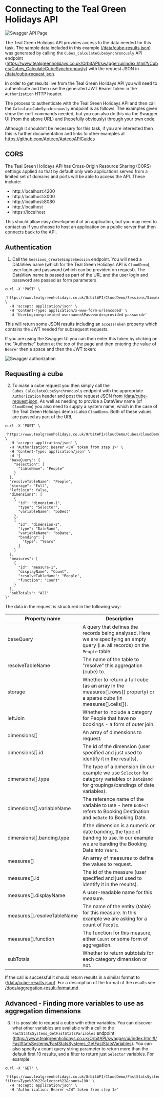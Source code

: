 # Connecting to the Teal Green Holidays API

![Swagger API Page](./swagger-api-page.jpg)

The Teal Green Holidays API provides access to the data needed for this task.  The sample data included in this example ([/data/cube-results.json](../data/cube-results.json)) was generated by calling the `Cubes_CalculateCubeSynchronously` API endpoint (https://www.tealgreenholidays.co.uk/OrbitAPI/swagger/ui/index.html#/Cubes/Cubes_CalculateCubeSynchronously) with the request JSON in [/data/cube-request.json](../data/cube-request.json).

In order to get results live from the Teal Green Holidays API you will need to authenticate and then use the generated JWT Bearer token in the `Authorization` HTTP header.

The process to authenticate with the Teal Green Holidays API and then call the `CalculateCubeSynchronously` endpoint is as follows.  The examples given show the `curl` commands needed, but you can also do this via the Swagger UI (from the above URL) and (hopefully obviously) through your own code.

Although it shouldn't be necessary for this task, if you are interested then this is further documentation and links to other examples at https://github.com/Apteco/AptecoAPIGuides

## CORS

The Teal Green Holidays API has Cross-Origin Resource Sharing (CORS) settings applied so that by default only web applications served from a limited set of domains and ports will be able to access the API.  These include:

- http://localhost:4200
- http://localhost:3000
- http://localhost:8080
- http://localhost
- https://localhost

This should allow easy development of an application, but you may need to contact us if you choose to host an application on a public server that then connects back to the API. 

## Authentication

1. Call the `Sessions_CreateSimpleSession` endpoint.  You will need a DataView name (which for the Teal Green Holidays API is `CloudDemo`), user login and password (which can be provided on request).  The DataView name is passed as part of the URL and the user login and password are passed as form parameters.

```
curl -X 'POST' \
  'https://www.tealgreenholidays.co.uk/OrbitAPI/CloudDemo/Sessions/SimpleLogin' \
  -H 'accept: application/json' \
  -H 'Content-Type: application/x-www-form-urlencoded' \
  -d 'UserLogin=<provided username>&Password=<provided password>'
```

This will return some JSON results including an `accessToken` property which contains the JWT needed for subsequent requests.

If you are using the Swagger UI you can then enter this token by clicking on the "Authorise" button at the top of the page and then entering the value of `Bearer` then a space and then the JWT token:

![Swagger authorization](./swagger-authorization.jpg)

## Requesting a cube

2. To make a cube request you then simply call the `Cubes_CalculateCubeSynchronously` endpoint with the appropriate `Authorization` header and post the request JSON from [/data/cube-request.json](../data/cube-request.json).  As well as needing to provide a DataView name (of `CloudDemo`) you also need to supply a system name, which in the case of the Teal Green Holidays demo is also `CloudDemo`.  Both of these values are passed as part of the URL.

```
curl -X 'POST' \
  'https://www.tealgreenholidays.co.uk/OrbitAPI/CloudDemo/Cubes/CloudDemo/CalculateSync' \
  -H 'accept: application/json' \
  -H 'Authorization: Bearer <JWT token from step 1>' \
  -H 'Content-Type: application/json' \
  -d '{
  "baseQuery": {
    "selection": {
      "tableName": "People"
    }
  },
  "resolveTableName": "People",
  "storage": "Full",
  "leftJoin": false,
  "dimensions": [
    {
      "id": "dimension-1",
      "type": "Selector",
      "variableName": "boDest"
    },
	{
      "id": "dimension-2",
      "type": "DateBand",
      "variableName": "boDate",
      "banding": {
        "type": "Years"
      }
    }
  ],
  "measures": [
    {
      "id": "measure-1",
      "displayName": "Count",
      "resolveTableName": "People",
      "function": "Count"
    }
  ],
  "subTotals": "All"
}'
```

The data in the request is structured in the following way:

| Property name               | Description                                                                                                                               |
| ---                         | ----                                                                                                                                      |
| baseQuery                   | A query that defines the records being analysed.  Here we are specifying an empty query (i.e. all records) on the `People` table.         |
| resolveTableName            | The name of the table to "resolve" this aggregation (cube) to.                                                                            |
| storage                     | Whether to return a full cube (as an array in the measures[].rows[] property) or a sparse cube (in measures[].cells[]).                   |
| leftJoin                    | Whether to include a category for People that have no bookings - a form of outer join.                                                    |
| dimensions[]                | An array of dimensions to request.                                                                                                        |
| dimensions[].id             | The id of the dimension (user specified and just used to identify it in the results).                                                     |
| dimensions[].type           | The type of a dimension (in our example we use `Selector` for category variables or `DateBand` for groupings/bandings of date variables). |
| dimensions[].variableName   | The reference name of the variable to use - here `boDest` refers to Booking Destination and `boDate` to Booking Date.                     |
| dimensions[].banding.type   | If the dimension is a numeric or date banding, the type of banding to use.  In our example we are banding the Booking Date into `Years`.  |
| measures[]                  | An array of measures to define the values to request.                                                                                     |
| measures[].id               | The id of the measure (user specified and just used to identify it in the results).                                                       |
| measures[].displayName      | A user-readable name for this measure.                                                                                                    |
| measures[].resolveTableName | The name of the entity (table) for this measure.  In this example we are asking for a count of `People`.                                   |
| measures[].function         | The function for this measure, either `Count` or some form of aggregation.                                                                |
| subTotals                   | Whether to return subtotals for each category dimension or not.                                                                           |

If the call is successful it should return results in a similar format to ([/data/cube-results.json](../data/cube-results.json)).  For a description of the format of the results see [/docs/aggregation-result-format.md](./aggregation-result-format.md).

## Advanced - Finding more variables to use as aggregation dimensions

3. It is possible to request a cube with other variables.  You can discover what other variables are available with a call to the `FastStatsSystems_GetFastStatsVariables` endpoint (https://www.tealgreenholidays.co.uk/OrbitAPI/swagger/ui/index.html#/FastStatsSystems/FastStatsSystems_GetFastStatsVariables).  You can also specify a count query string parameter to return more than the default first 10 results, and a filter to return just `Selector` variables.  For example: 

```
curl -X 'GET' \
  'https://www.tealgreenholidays.co.uk/OrbitAPI/CloudDemo/FastStatsSystems/CloudDemo/Variables?filter=Type%3D%22Selector%22&count=100' \
  -H 'accept: application/json' \
  -H 'Authorization: Bearer <JWT token from step 1>'
```
